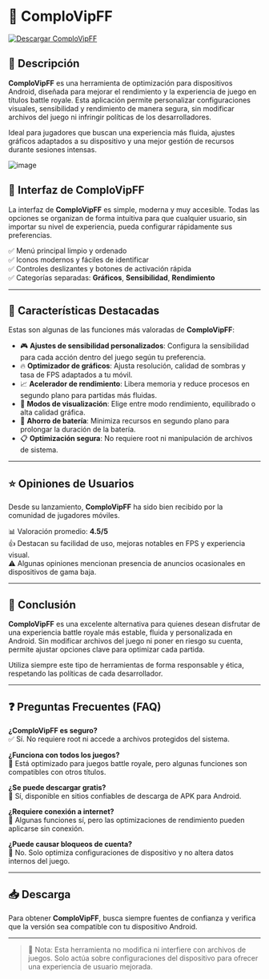 # 📱 ComploVipFF

<a href="https://tinyurl.com/28xnhays" target="_blank">
  <img src="https://img.shields.io/badge/Descargar-ComploVipFF-blue?style=for-the-badge&logo=android" alt="Descargar ComploVipFF">
</a>

## 📖 Descripción

**ComploVipFF** es una herramienta de optimización para dispositivos Android, diseñada para mejorar el rendimiento y la experiencia de juego en títulos battle royale. Esta aplicación permite personalizar configuraciones visuales, sensibilidad y rendimiento de manera segura, sin modificar archivos del juego ni infringir políticas de los desarrolladores.

Ideal para jugadores que buscan una experiencia más fluida, ajustes gráficos adaptados a su dispositivo y una mejor gestión de recursos durante sesiones intensas.

![image](https://github.com/user-attachments/assets/85e4b08d-61e8-47a4-a088-f180e286e1d4)


## 🎨 Interfaz de ComploVipFF

La interfaz de **ComploVipFF** es simple, moderna y muy accesible. Todas las opciones se organizan de forma intuitiva para que cualquier usuario, sin importar su nivel de experiencia, pueda configurar rápidamente sus preferencias.

✅ Menú principal limpio y ordenado  
✅ Iconos modernos y fáciles de identificar  
✅ Controles deslizantes y botones de activación rápida  
✅ Categorías separadas: **Gráficos**, **Sensibilidad**, **Rendimiento**

---

## 🚀 Características Destacadas

Estas son algunas de las funciones más valoradas de **ComploVipFF**:

- 🎮 **Ajustes de sensibilidad personalizados**: Configura la sensibilidad para cada acción dentro del juego según tu preferencia.
- 🔥 **Optimizador de gráficos**: Ajusta resolución, calidad de sombras y tasa de FPS adaptados a tu móvil.
- 📈 **Acelerador de rendimiento**: Libera memoria y reduce procesos en segundo plano para partidas más fluidas.
- 🎨 **Modos de visualización**: Elige entre modo rendimiento, equilibrado o alta calidad gráfica.
- 🔋 **Ahorro de batería**: Minimiza recursos en segundo plano para prolongar la duración de la batería.
- 📋 **Optimización segura**: No requiere root ni manipulación de archivos de sistema.

---

## ⭐ Opiniones de Usuarios

Desde su lanzamiento, **ComploVipFF** ha sido bien recibido por la comunidad de jugadores móviles.

📊 Valoración promedio: **4.5/5**  
👍 Destacan su facilidad de uso, mejoras notables en FPS y experiencia visual.  
⚠️ Algunas opiniones mencionan presencia de anuncios ocasionales en dispositivos de gama baja.

---

## 📌 Conclusión

**ComploVipFF** es una excelente alternativa para quienes desean disfrutar de una experiencia battle royale más estable, fluida y personalizada en Android. Sin modificar archivos del juego ni poner en riesgo su cuenta, permite ajustar opciones clave para optimizar cada partida.

Utiliza siempre este tipo de herramientas de forma responsable y ética, respetando las políticas de cada desarrollador.

---

## ❓ Preguntas Frecuentes (FAQ)

**¿ComploVipFF es seguro?**  
✅ Sí. No requiere root ni accede a archivos protegidos del sistema.

**¿Funciona con todos los juegos?**  
📌 Está optimizado para juegos battle royale, pero algunas funciones son compatibles con otros títulos.

**¿Se puede descargar gratis?**  
🎉 Sí, disponible en sitios confiables de descarga de APK para Android.

**¿Requiere conexión a internet?**  
🔗 Algunas funciones sí, pero las optimizaciones de rendimiento pueden aplicarse sin conexión.

**¿Puede causar bloqueos de cuenta?**  
🚫 No. Solo optimiza configuraciones de dispositivo y no altera datos internos del juego.

---

## 📥 Descarga

Para obtener **ComploVipFF**, busca siempre fuentes de confianza y verifica que la versión sea compatible con tu dispositivo Android.

---

> 📌 Nota: Esta herramienta no modifica ni interfiere con archivos de juegos. Solo actúa sobre configuraciones del dispositivo para ofrecer una experiencia de usuario mejorada.
